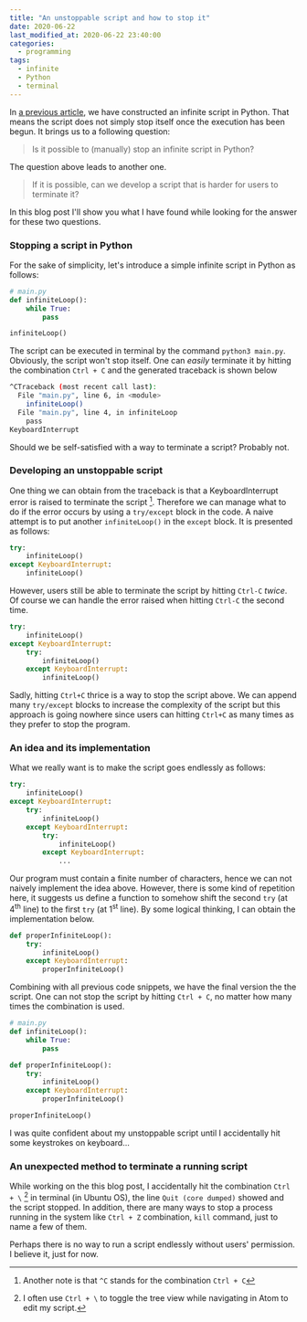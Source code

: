 ```yaml
---
title: "An unstoppable script and how to stop it"
date: 2020-06-22
last_modified_at: 2020-06-22 23:40:00
categories:
  - programming
tags:
  - infinite
  - Python
  - terminal
---
```


In [a previous article](/the-shortest-infinite-program-in-Python/), we have constructed an infinite script in Python. That means the script does not simply stop itself once the execution has been begun. It brings us to a following question:

> Is it possible to (manually) stop an infinite script in Python?

The question above leads to another one.

> If it is possible, can we develop a script that is harder for users to terminate it?

In this blog post I'll show you what I have found while looking for the answer for these two questions.

### Stopping a script in Python

For the sake of simplicity, let's introduce a simple infinite script in Python as follows:
```py
# main.py
def infiniteLoop():
    while True:
        pass

infiniteLoop()
```
The script can be executed in terminal by the command `python3 main.py`. Obviously, the script won't stop itself. One can _easily_ terminate it by hitting the combination `Ctrl + C` and the generated traceback is shown below
```sh
^CTraceback (most recent call last):
  File "main.py", line 6, in <module>
    infiniteLoop()
  File "main.py", line 4, in infiniteLoop
    pass
KeyboardInterrupt
```

Should we be self-satisfied with a way to terminate a script? Probably not.

### Developing an unstoppable script

One thing we can obtain from the traceback is that a KeyboardInterrupt error is raised to terminate the script [^other_note]. Therefore we can manage what to do if the error occurs by using a `try/except` block in the code. A naive attempt is to put another `infiniteLoop()` in the `except` block. It is presented as follows:

[^other_note]: Another note is that `^C` stands for the combination `Ctrl + C`

```py
try:
    infiniteLoop()
except KeyboardInterrupt:
    infiniteLoop()

```

However, users still be able to terminate the script by hitting `Ctrl-C` *twice*. Of course we can handle the error raised when hitting `Ctrl-C` the second time.

```py
try:
    infiniteLoop()
except KeyboardInterrupt:
    try:
        infiniteLoop()
    except KeyboardInterrupt:
        infiniteLoop()
```
Sadly, hitting `Ctrl+C` thrice is a way to stop the script above. We can append many `try/except` blocks to increase the complexity of the script but this approach is going nowhere since users can hitting `Ctrl+C` as many times as they prefer to stop the program.

### An idea and its implementation

What we really want is to make the script goes endlessly as follows:
```py
try:
    infiniteLoop()
except KeyboardInterrupt:
    try:
        infiniteLoop()
    except KeyboardInterrupt:
        try:
            infiniteLoop()
        except KeyboardInterrupt:
            ...
```
Our program must contain a finite number of characters, hence we can not naively implement the idea above. However, there is some kind of repetition here, it suggests us define a function to somehow shift the second `try` (at $4^\text{th}$ line) to the first `try` (at $1^\text{st}$ line). By some logical thinking, I can obtain the implementation below.
```py
def properInfiniteLoop():
    try:
        infiniteLoop()
    except KeyboardInterrupt:
        properInfiniteLoop()
```
Combining with all previous code snippets, we have the final version the the script. One can not stop the script by hitting `Ctrl + C`, no matter how many times the combination is used.
```py
# main.py
def infiniteLoop():
    while True:
        pass

def properInfiniteLoop():
    try:
        infiniteLoop()
    except KeyboardInterrupt:
        properInfiniteLoop()

properInfiniteLoop()
```

I was quite confident about my unstoppable script until I accidentally hit some keystrokes on keyboard...

### An unexpected method to terminate a running script

While working on the this blog post, I accidentally hit the combination `Ctrl + \` [^atom_footnote] in terminal (in Ubuntu OS), the line `Quit (core dumped)` showed and the script stopped. In addition, there are many ways to stop a process running in the system like `Ctrl + Z` combination, `kill` command, just to name a few of them.

Perhaps there is no way to run a script endlessly without users' permission. I believe it, just for now.

[^atom_footnote]: I often use `Ctrl + \` to toggle the tree view while navigating in Atom to edit my script.
